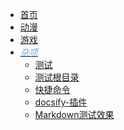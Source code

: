 <!-- 杂项·侧边栏 -->
<!-- etchunWeb/md/sth/_sidebar.md -->

* [<i class="fa-solid fa-at" style="color: #5bb3f5;"></i> 首页](/home.md) 
* [<i class="fa-solid fa-tv" style="color: #5bb3f5;"></i> 动漫](/md/anime/ "还是2次元让人向往")
* [<i class="fa-solid fa-gamepad" style="color: #5bb3f5;"></i> 游戏](/md/game/ "这个真的只是游戏")
* [<i class="fa-solid fa-laptop fa-beat" style="color: #5bb3f5;"> 杂项</i>](/md/sth/ "不知道生活有多少烦心事")
  - [测试](/md/sth/测试.md)
  - [测试根目录](/测试根目录.md)
  - [快捷命令](/md/sth/快捷命令.md)
  - [docsify-插件](/md/sth/docsify-插件.md)
  - [Markdown测试效果](/md/sth/Markdown测试效果.md)


